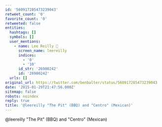 ```yaml
---
id: '560917285473239043'
retweet_count: '0'
favorite_count: '0'
retweeted: false
entities:
  hashtags: []
  symbols: []
  user_mentions:
    - name: Lee Reilly 
      screen_name: leereilly
      indices:
        - '0'
        - '10'
      id_str: '26900242'
      id: '26900242'
  urls: []
original_url: https://twitter.com/benbalter/status/560917285473239043
date: '2015-01-29T21:47:56.000Z'
sitemap: false
robots: noindex
reply: true
title: '@leereilly "The Pit" (BBQ) and "Centro" (Mexican)'
---
```


@leereilly "The Pit" (BBQ) and "Centro" (Mexican)